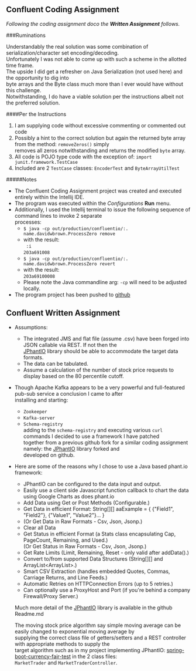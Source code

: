 ## Confluent Coding Assignment

*Following the coding assignment doco the **Written Assignment** follows.*

###Ruminations

   Understandably the real solution was some combination of serialization/character set encoding/decoding.  
   Unfortunately I was not able to come up with such a scheme in the allotted time frame.  
   The upside I did get a refresher on Java Serialization (not used here) and the opportunity to dig into  
   byte arrays and the Byte class much more than I ever would have without this challenge.  
   Notwithstanding, I do have a viable solution per the instructions albeit not the preferred solution.  

####Per the Instructions

1. I am supplying code without excessive commenting or commented out code
2. Possibly a hint to the correct solution but again the returned byte array from the method: `removeZeros()` simply  
   removes all zeros notwithstanding and returns the modified `byte` array.
3. All code is POJO type code with the exception of: `import junit.framework.TestCase`
4. Included are 2 `TestCase` classes: `EncoderTest` and `ByteArrayUtilTest`

#####Notes
* The Confluent Coding Assignment project was created and executed entirely within the Intellij IDE.
* The program was executed within the *Configurations* **Run** menu.
* Additionally, I used the Intellij terminal to issue the following sequence of command lines to invoke 2 separate  
  processes:
    * `$ java -cp out/production/confluentio/:. name.davidwbrown.ProcessZero remove`
    * with the result:  
    ` :i`  
    `203a691008`  
    * `$ java -cp out/production/confluentio/:. name.davidwbrown.ProcessZero revert`
    * with the result:  
    `203a69100008`  
    * Please note the Java commandline arg: `-cp` will need to be adjusted locally.
* The program project has been pushed to [github](https://github.com/pimpedoutgeek?tab=repositories "David Brown's github")

## Confluent Written Assignment

* Assumptions:
    * The integrated JMS and flat file (assume .csv) have been forged into JSON callable via REST. If not then the  
      [JPhantIO](https://github.com/pimpedoutgeek/JPhant_Java_Based_Phant_Library) library should be able to accommodate
      the target data formats.
    * The data can be tabulated.
    * Assume a calculation of the number of stock price requests to display based on the 80 percentile cutoff.
* Though Apache Kafka appears to be a very powerful and full-featured pub-sub service a conclusion I came to after  
  installing and starting:
    * `Zookeeper`
    * `Kafka-server`
    * `Schema-registry`  
  adding to the `schema-registry` and executing various `curl` commands I decided to use a framework I have patched  
  together from a previous github fork for a similar coding assignment namely: the [JPhantIO](https://github.com/pimpedoutgeek/JPhant_Java_Based_Phant_Library) library forked and  
  developed on github.
* Here are some of the reasons why I chose to use a Java based phant.io framework:
    * JPhantIO can be configured to the data input and output.
    * Easily use a client side Javascript function callback to chart the data using Google Charts as does phant.io
    * Add Data using Get or Post Methods (Configurable.)
    * Get Data in efficient Format: String[][] aaExample = { {"Field1", "Field2"}, {"Value1", "Value2"}... }
    * (Or Get Data in Raw Formats - Csv, Json, Jsonp.)
    * Clear all Data
    * Get Status in efficient Format (a Stats class encapsulating Cap, PageCount, Remaining, and Used.)  
      (Or Get Status in Raw Formats - Csv, Json, Jsonp.)
    * Get Rate Limits (Limit, Remaining, Reset - only valid after addData().)
    * Convert to/from supported Data Structures (String[][] and ArrayList<ArrayList<String>>.)
    * Smart CSV Extraction (handles embedded Quotes, Commas, Carriage Returns, and Line Feeds.)
    * Automatic Retries on HTTPConnection Errors (up to 5 retries.)
    * Can optionally use a ProxyHost and Port (if you're behind a company Firewall/Proxy Server.)
    
  Much more detail of the [JPhantIO](https://github.com/pimpedoutgeek/JPhant_Java_Based_Phant_Library) library is available in the github Readme.md  
  
  The moving stock price algorithm say simple moving average can be easily changed to exponential moving average by  
  supplying the correct class file of getters/setters and a REST controller with appropriate methods to supply the  
  target algorithm such as in my project implementing JPhantIO: [spring-boot-currency-fair-test](https://github.com/pimpedoutgeek/spring-boot-currencyfair-test) in the 2 class files:  
  `MarketTrader` and `MarketTraderController`.
